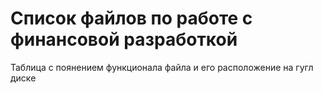 <h1>Список файлов по работе с финансовой разработкой</h1>
<p>Таблица с поянением функционала файла и его расположение на гугл диске</p>
<style type="text/css">
    <!--td {border: 1px solid #ccc;}br {mso-data-placement:same-cell;}
    -->
</style>
<table border="1" cellpadding="0" cellspacing="0" dir="ltr" style="table-layout:fixed;font-size:10pt;font-family:Arial;width:0px;border-collapse:collapse;border:none;" xmlns="http://www.w3.org/1999/xhtml">
    <tbody>
        <tr style="height:21px;">
            <td data-sheets-value='{"1":2,"2":"work_table"}' style="overflow:hidden;padding:2px 3px 2px 3px;vertical-align:top;background-color:#d9ead3;wrap-strategy:4;white-space:normal;word-wrap:break-word;">work_table</td>
            <td data-sheets-value='{"1":2,"2":"Рабочая таблица. Учет активов, работа с опционами, тестирование алгоритмической торговли, хэджирование и пр."}' style="overflow:hidden;padding:2px 3px 2px 3px;vertical-align:top;background-color:#d9ead3;wrap-strategy:4;white-space:normal;word-wrap:break-word;">Рабочая таблица. Учет активов, работа с опционами, тестирование алгоритмической торговли, хэджирование и пр.</td>
            <td data-sheets-hyperlink="https://docs.google.com/spreadsheets/d/1bfNJIgSEo9V5Jww1-EoUh_onba2bGY2LpDVx4aYlPzc/edit#gid=380395952" data-sheets-value='{"1":2,"2":"https://docs.google.com/spreadsheets/d/1bfNJIgSEo9V5Jww1-EoUh_onba2bGY2LpDVx4aYlPzc/edit#gid=380395952"}' style="overflow:hidden;padding:2px 3px 2px 3px;vertical-align:top;background-color:#d9ead3;text-decoration:underline;wrap-strategy:4;white-space:normal;word-wrap:break-word;color:#1155cc;"><a class="in-cell-link" href="https://docs.google.com/spreadsheets/d/1bfNJIgSEo9V5Jww1-EoUh_onba2bGY2LpDVx4aYlPzc/edit#gid=380395952" target="_blank">https://docs.google.com/spreadsheets/d/1bfNJIgSEo9V5Jww1-EoUh_onba2bGY2LpDVx4aYlPzc/edit#gid=380395952</a></td>
        </tr>
        <tr style="height:21px;">
            <td data-sheets-value='{"1":2,"2":"stream_main.py\nSTREAM.rar"}' style="overflow:hidden;padding:2px 3px 2px 3px;vertical-align:top;background-color:#d9ead3;wrap-strategy:4;white-space:normal;word-wrap:break-word;">stream_main.py<br>STREAM.rar</td>
            <td data-sheets-value='{"1":2,"2":"Калькулятор фундаментальных показателей и теханализа, для ручной проверки одного тикера"}' style="overflow:hidden;padding:2px 3px 2px 3px;vertical-align:top;background-color:#d9ead3;wrap-strategy:4;white-space:normal;word-wrap:break-word;">Калькулятор фундаментальных показателей и теханализа, для ручной проверки одного тикера</td>
            <td data-sheets-hyperlink="https://drive.google.com/drive/u/0/folders/1xDwig6Dr_Smv16YzyGnhAb8e1gZ2UNkH" data-sheets-value='{"1":2,"2":"https://drive.google.com/drive/u/0/folders/1xDwig6Dr_Smv16YzyGnhAb8e1gZ2UNkH"}' style="overflow:hidden;padding:2px 3px 2px 3px;vertical-align:top;background-color:#d9ead3;text-decoration:underline;wrap-strategy:4;white-space:normal;word-wrap:break-word;color:#1155cc;"><a class="in-cell-link" href="https://drive.google.com/drive/u/0/folders/1xDwig6Dr_Smv16YzyGnhAb8e1gZ2UNkH" target="_blank">https://drive.google.com/drive/u/0/folders/1xDwig6Dr_Smv16YzyGnhAb8e1gZ2UNkH</a></td>
        </tr>
        <tr style="height:21px;">
            <td data-sheets-value='{"1":2,"2":"SMA + Breakout.ipynb"}' style="overflow:hidden;padding:2px 3px 2px 3px;vertical-align:top;background-color:#fff2cc;wrap-strategy:4;white-space:normal;word-wrap:break-word;">SMA + Breakout.ipynb</td>
            <td data-sheets-value='{"1":2,"2":"Срипт в тремя стратегиями по скользящим средним и Breakout. Формирует портфель из волатильных акций и дает сигналы на его покупку или продажу."}' style="overflow:hidden;padding:2px 3px 2px 3px;vertical-align:top;background-color:#fff2cc;wrap-strategy:4;white-space:normal;word-wrap:break-word;">Срипт в тремя стратегиями по скользящим средним и Breakout. Формирует портфель из волатильных акций и дает сигналы на его покупку или продажу.</td>
            <td data-sheets-hyperlink="https://drive.google.com/drive/u/0/folders/1OWUB-KGU_LTrbSuHe_f0cj-YsuqVDUKK" data-sheets-value='{"1":2,"2":"https://drive.google.com/drive/u/0/folders/1OWUB-KGU_LTrbSuHe_f0cj-YsuqVDUKK"}' style="overflow:hidden;padding:2px 3px 2px 3px;vertical-align:top;background-color:#fff2cc;text-decoration:underline;wrap-strategy:4;white-space:normal;word-wrap:break-word;color:#1155cc;"><a class="in-cell-link" href="https://drive.google.com/drive/u/0/folders/1OWUB-KGU_LTrbSuHe_f0cj-YsuqVDUKK" target="_blank">https://drive.google.com/drive/u/0/folders/1OWUB-KGU_LTrbSuHe_f0cj-YsuqVDUKK</a></td>
        </tr>
        <tr style="height:21px;">
            <td data-sheets-value='{"1":2,"2":"SMA + Breakout работает по России.ipynb"}' style="overflow:hidden;padding:2px 3px 2px 3px;vertical-align:top;background-color:#fff2cc;wrap-strategy:4;white-space:normal;word-wrap:break-word;">SMA + Breakout работает по России.ipynb</td>
            <td data-sheets-value='{"1":2,"2":"Срипт в тремя стратегиями по скользящим средним и Breakout. Формирует портфель из волатильных акций и дает сигналы на его покупку или продажу. Сейчас работает на Российских, турецких, польских и сингапурских компаниях"}' style="overflow:hidden;padding:2px 3px 2px 3px;vertical-align:top;background-color:#fff2cc;wrap-strategy:4;white-space:normal;word-wrap:break-word;">Срипт в тремя стратегиями по скользящим средним и Breakout. Формирует портфель из волатильных акций и дает сигналы на его покупку или продажу. Сейчас работает на Российских, турецких, польских и сингапурских компаниях</td>
            <td data-sheets-hyperlink="https://drive.google.com/drive/u/0/folders/1OWUB-KGU_LTrbSuHe_f0cj-YsuqVDUKK" data-sheets-value='{"1":2,"2":"https://drive.google.com/drive/u/0/folders/1OWUB-KGU_LTrbSuHe_f0cj-YsuqVDUKK"}' style="overflow:hidden;padding:2px 3px 2px 3px;vertical-align:top;background-color:#fff2cc;text-decoration:underline;wrap-strategy:4;white-space:normal;word-wrap:break-word;color:#1155cc;"><a class="in-cell-link" href="https://drive.google.com/drive/u/0/folders/1OWUB-KGU_LTrbSuHe_f0cj-YsuqVDUKK" target="_blank">https://drive.google.com/drive/u/0/folders/1OWUB-KGU_LTrbSuHe_f0cj-YsuqVDUKK</a></td>
        </tr>
        <tr style="height:21px;">
            <td data-sheets-value='{"1":2,"2":"Portfolio Beta.ipynb"}' style="overflow:hidden;padding:2px 3px 2px 3px;vertical-align:top;background-color:#fff2cc;wrap-strategy:4;white-space:normal;word-wrap:break-word;">Portfolio Beta.ipynb</td>
            <td data-sheets-value='{"1":2,"2":"Расчет бэты для нескольких компаний, Корреляция компаний, Расчет границы эффективности"}' style="overflow:hidden;padding:2px 3px 2px 3px;vertical-align:top;background-color:#fff2cc;wrap-strategy:4;white-space:normal;word-wrap:break-word;">Расчет бэты для нескольких компаний, Корреляция компаний, Расчет границы эффективности</td>
            <td data-sheets-hyperlink="https://drive.google.com/drive/u/0/folders/1OWUB-KGU_LTrbSuHe_f0cj-YsuqVDUKK" data-sheets-value='{"1":2,"2":"https://drive.google.com/drive/u/0/folders/1OWUB-KGU_LTrbSuHe_f0cj-YsuqVDUKK"}' style="overflow:hidden;padding:2px 3px 2px 3px;vertical-align:top;background-color:#fff2cc;text-decoration:underline;wrap-strategy:4;white-space:normal;word-wrap:break-word;color:#1155cc;"><a class="in-cell-link" href="https://drive.google.com/drive/u/0/folders/1OWUB-KGU_LTrbSuHe_f0cj-YsuqVDUKK" target="_blank">https://drive.google.com/drive/u/0/folders/1OWUB-KGU_LTrbSuHe_f0cj-YsuqVDUKK</a></td>
        </tr>
        <tr style="height:21px;">
            <td data-sheets-value='{"1":2,"2":"Analysis of portfolio.ipynb"}' style="overflow:hidden;padding:2px 3px 2px 3px;vertical-align:top;background-color:#fff2cc;wrap-strategy:4;white-space:normal;word-wrap:break-word;">Analysis of portfolio.ipynb</td>
            <td data-sheets-value='{"1":2,"2":"Анализ портфолио, различных показателей, Корреляция компаний, Расчет границы эффективности"}' style="overflow:hidden;padding:2px 3px 2px 3px;vertical-align:top;background-color:#fff2cc;wrap-strategy:4;white-space:normal;word-wrap:break-word;">Анализ портфолио, различных показателей, Корреляция компаний, Расчет границы эффективности</td>
            <td data-sheets-hyperlink="https://drive.google.com/drive/u/0/folders/1OWUB-KGU_LTrbSuHe_f0cj-YsuqVDUKK" data-sheets-value='{"1":2,"2":"https://drive.google.com/drive/u/0/folders/1OWUB-KGU_LTrbSuHe_f0cj-YsuqVDUKK"}' style="overflow:hidden;padding:2px 3px 2px 3px;vertical-align:top;background-color:#fff2cc;text-decoration:underline;wrap-strategy:4;white-space:normal;word-wrap:break-word;color:#1155cc;"><a class="in-cell-link" href="https://drive.google.com/drive/u/0/folders/1OWUB-KGU_LTrbSuHe_f0cj-YsuqVDUKK" target="_blank">https://drive.google.com/drive/u/0/folders/1OWUB-KGU_LTrbSuHe_f0cj-YsuqVDUKK</a></td>
        </tr>
        <tr style="height:21px;">
            <td data-sheets-value='{"1":2,"2":"Fundamental Momentum Strategy.ipynb"}' style="overflow:hidden;padding:2px 3px 2px 3px;vertical-align:top;background-color:#fff2cc;wrap-strategy:4;white-space:normal;word-wrap:break-word;">Fundamental Momentum Strategy.ipynb</td>
            <td data-sheets-value='{"1":2,"2":"Сратегия фунламентального моментума. Дает сигналы о покупке или продажи портфеля на основании прироста операционной прибыли. Запускаем на сервере"}' style="overflow:hidden;padding:2px 3px 2px 3px;vertical-align:top;background-color:#fff2cc;wrap-strategy:4;white-space:normal;word-wrap:break-word;">Сратегия фунламентального моментума. Дает сигналы о покупке или продажи портфеля на основании прироста операционной прибыли. Запускаем на сервере</td>
            <td data-sheets-hyperlink="https://drive.google.com/drive/u/0/folders/1OWUB-KGU_LTrbSuHe_f0cj-YsuqVDUKK" data-sheets-value='{"1":2,"2":"https://drive.google.com/drive/u/0/folders/1OWUB-KGU_LTrbSuHe_f0cj-YsuqVDUKK"}' style="overflow:hidden;padding:2px 3px 2px 3px;vertical-align:top;background-color:#fff2cc;text-decoration:underline;wrap-strategy:4;white-space:normal;word-wrap:break-word;color:#1155cc;"><a class="in-cell-link" href="https://drive.google.com/drive/u/0/folders/1OWUB-KGU_LTrbSuHe_f0cj-YsuqVDUKK" target="_blank">https://drive.google.com/drive/u/0/folders/1OWUB-KGU_LTrbSuHe_f0cj-YsuqVDUKK</a></td>
        </tr>
        <tr style="height:21px;">
            <td data-sheets-value='{"1":2,"2":"RSI strategy (1).ipynb"}' style="overflow:hidden;padding:2px 3px 2px 3px;vertical-align:top;background-color:#fff2cc;wrap-strategy:4;white-space:normal;word-wrap:break-word;">RSI strategy (1).ipynb</td>
            <td data-sheets-value='{"1":2,"2":"Стратегия RSI. Создает сигналы на основании показателя RSI для покупки и продажи акций. Запущен на сервере на металлургов"}' style="overflow:hidden;padding:2px 3px 2px 3px;vertical-align:top;background-color:#fff2cc;wrap-strategy:4;white-space:normal;word-wrap:break-word;">Стратегия RSI. Создает сигналы на основании показателя RSI для покупки и продажи акций. Запущен на сервере на металлургов</td>
            <td data-sheets-hyperlink="https://drive.google.com/drive/u/0/folders/1OWUB-KGU_LTrbSuHe_f0cj-YsuqVDUKK" data-sheets-value='{"1":2,"2":"https://drive.google.com/drive/u/0/folders/1OWUB-KGU_LTrbSuHe_f0cj-YsuqVDUKK"}' style="overflow:hidden;padding:2px 3px 2px 3px;vertical-align:top;background-color:#fff2cc;text-decoration:underline;wrap-strategy:4;white-space:normal;word-wrap:break-word;color:#1155cc;"><a class="in-cell-link" href="https://drive.google.com/drive/u/0/folders/1OWUB-KGU_LTrbSuHe_f0cj-YsuqVDUKK" target="_blank">https://drive.google.com/drive/u/0/folders/1OWUB-KGU_LTrbSuHe_f0cj-YsuqVDUKK</a></td>
        </tr>
        <tr style="height:21px;">
            <td data-sheets-value='{"1":2,"2":"Cross sectional momentum strategy.ipynb"}' style="overflow:hidden;padding:2px 3px 2px 3px;vertical-align:top;background-color:#fff2cc;wrap-strategy:4;white-space:normal;word-wrap:break-word;">Cross sectional momentum strategy.ipynb</td>
            <td data-sheets-value='{"1":2,"2":"Стратегия кроссекции. "}' style="overflow:hidden;padding:2px 3px 2px 3px;vertical-align:top;background-color:#fff2cc;wrap-strategy:4;white-space:normal;word-wrap:break-word;">Стратегия кроссекции.&nbsp;</td>
            <td data-sheets-hyperlink="https://drive.google.com/drive/u/0/folders/1OWUB-KGU_LTrbSuHe_f0cj-YsuqVDUKK" data-sheets-value='{"1":2,"2":"https://drive.google.com/drive/u/0/folders/1OWUB-KGU_LTrbSuHe_f0cj-YsuqVDUKK"}' style="overflow:hidden;padding:2px 3px 2px 3px;vertical-align:top;background-color:#fff2cc;text-decoration:underline;wrap-strategy:4;white-space:normal;word-wrap:break-word;color:#1155cc;"><a class="in-cell-link" href="https://drive.google.com/drive/u/0/folders/1OWUB-KGU_LTrbSuHe_f0cj-YsuqVDUKK" target="_blank">https://drive.google.com/drive/u/0/folders/1OWUB-KGU_LTrbSuHe_f0cj-YsuqVDUKK</a></td>
        </tr>
        <tr style="height:21px;">
            <td data-sheets-value='{"1":2,"2":"TSMOM on Multiple Asset Classes.ipynb"}' style="overflow:hidden;padding:2px 3px 2px 3px;vertical-align:top;background-color:#fff2cc;wrap-strategy:4;white-space:normal;word-wrap:break-word;">TSMOM on Multiple Asset Classes.ipynb</td>
            <td data-sheets-value='{"1":2,"2":"Стратегия Time series (временных рядов) для нескольких тикеров"}' style="overflow:hidden;padding:2px 3px 2px 3px;vertical-align:top;background-color:#fff2cc;wrap-strategy:4;white-space:normal;word-wrap:break-word;">Стратегия Time series (временных рядов) для нескольких тикеров</td>
            <td data-sheets-hyperlink="https://drive.google.com/drive/u/0/folders/1OWUB-KGU_LTrbSuHe_f0cj-YsuqVDUKK" data-sheets-value='{"1":2,"2":"https://drive.google.com/drive/u/0/folders/1OWUB-KGU_LTrbSuHe_f0cj-YsuqVDUKK"}' style="overflow:hidden;padding:2px 3px 2px 3px;vertical-align:top;background-color:#fff2cc;text-decoration:underline;wrap-strategy:4;white-space:normal;word-wrap:break-word;color:#1155cc;"><a class="in-cell-link" href="https://drive.google.com/drive/u/0/folders/1OWUB-KGU_LTrbSuHe_f0cj-YsuqVDUKK" target="_blank">https://drive.google.com/drive/u/0/folders/1OWUB-KGU_LTrbSuHe_f0cj-YsuqVDUKK</a></td>
        </tr>
        <tr style="height:21px;">
            <td data-sheets-value='{"1":2,"2":"Time Series Momentum Strategy.ipynb"}' style="overflow:hidden;padding:2px 3px 2px 3px;vertical-align:top;background-color:#fff2cc;wrap-strategy:4;white-space:normal;word-wrap:break-word;">Time Series Momentum Strategy.ipynb</td>
            <td data-sheets-value='{"1":2,"2":"Стратегия Time series (временных рядов) для одного тикера"}' style="overflow:hidden;padding:2px 3px 2px 3px;vertical-align:top;background-color:#fff2cc;wrap-strategy:4;white-space:normal;word-wrap:break-word;">Стратегия Time series (временных рядов) для одного тикера</td>
            <td data-sheets-hyperlink="https://drive.google.com/drive/u/0/folders/1OWUB-KGU_LTrbSuHe_f0cj-YsuqVDUKK" data-sheets-value='{"1":2,"2":"https://drive.google.com/drive/u/0/folders/1OWUB-KGU_LTrbSuHe_f0cj-YsuqVDUKK"}' style="overflow:hidden;padding:2px 3px 2px 3px;vertical-align:top;background-color:#fff2cc;text-decoration:underline;wrap-strategy:4;white-space:normal;word-wrap:break-word;color:#1155cc;"><a class="in-cell-link" href="https://drive.google.com/drive/u/0/folders/1OWUB-KGU_LTrbSuHe_f0cj-YsuqVDUKK" target="_blank">https://drive.google.com/drive/u/0/folders/1OWUB-KGU_LTrbSuHe_f0cj-YsuqVDUKK</a></td>
        </tr>
        <tr style="height:21px;">
            <td data-sheets-value='{"1":2,"2":"Optimal Lookback and Holding Period.ipynb"}' style="overflow:hidden;padding:2px 3px 2px 3px;vertical-align:top;background-color:#fff2cc;wrap-strategy:4;white-space:normal;word-wrap:break-word;">Optimal Lookback and Holding Period.ipynb</td>
            <td data-sheets-value='{"1":2,"2":"Расчет оптимального периода обучения и периода владения акциями. Нужно для бэктестинга"}' style="overflow:hidden;padding:2px 3px 2px 3px;vertical-align:top;background-color:#fff2cc;wrap-strategy:4;white-space:normal;word-wrap:break-word;">Расчет оптимального периода обучения и периода владения акциями. Нужно для бэктестинга</td>
            <td data-sheets-hyperlink="https://drive.google.com/drive/u/0/folders/1OWUB-KGU_LTrbSuHe_f0cj-YsuqVDUKK" data-sheets-value='{"1":2,"2":"https://drive.google.com/drive/u/0/folders/1OWUB-KGU_LTrbSuHe_f0cj-YsuqVDUKK"}' style="overflow:hidden;padding:2px 3px 2px 3px;vertical-align:top;background-color:#fff2cc;text-decoration:underline;wrap-strategy:4;white-space:normal;word-wrap:break-word;color:#1155cc;"><a class="in-cell-link" href="https://drive.google.com/drive/u/0/folders/1OWUB-KGU_LTrbSuHe_f0cj-YsuqVDUKK" target="_blank">https://drive.google.com/drive/u/0/folders/1OWUB-KGU_LTrbSuHe_f0cj-YsuqVDUKK</a></td>
        </tr>
        <tr style="height:21px;">
            <td data-sheets-value='{"1":2,"2":"Портфельный анализ.ipynb"}' style="overflow:hidden;padding:2px 3px 2px 3px;vertical-align:top;background-color:#fff2cc;wrap-strategy:4;white-space:normal;word-wrap:break-word;">Портфельный анализ.ipynb</td>
            <td data-sheets-value='{"1":2,"2":"Индусовский скрипт для анализа доходности портфеля. "}' style="overflow:hidden;padding:2px 3px 2px 3px;vertical-align:top;background-color:#fff2cc;wrap-strategy:4;white-space:normal;word-wrap:break-word;">Индусовский скрипт для анализа доходности портфеля.&nbsp;</td>
            <td data-sheets-hyperlink="https://drive.google.com/drive/u/0/folders/1OWUB-KGU_LTrbSuHe_f0cj-YsuqVDUKK" data-sheets-value='{"1":2,"2":"https://drive.google.com/drive/u/0/folders/1OWUB-KGU_LTrbSuHe_f0cj-YsuqVDUKK"}' style="overflow:hidden;padding:2px 3px 2px 3px;vertical-align:top;background-color:#fff2cc;text-decoration:underline;wrap-strategy:4;white-space:normal;word-wrap:break-word;color:#1155cc;"><a class="in-cell-link" href="https://drive.google.com/drive/u/0/folders/1OWUB-KGU_LTrbSuHe_f0cj-YsuqVDUKK" target="_blank">https://drive.google.com/drive/u/0/folders/1OWUB-KGU_LTrbSuHe_f0cj-YsuqVDUKK</a></td>
        </tr>
        <tr style="height:21px;">
            <td data-sheets-value='{"1":2,"2":"Exante API.ipynb"}' style="overflow:hidden;padding:2px 3px 2px 3px;vertical-align:top;background-color:#fff2cc;wrap-strategy:4;white-space:normal;word-wrap:break-word;">Exante API.ipynb</td>
            <td data-sheets-value='{"1":2,"2":"Подключение к АПИ Эксанты и получение данных по опционам (но не всех)"}' style="overflow:hidden;padding:2px 3px 2px 3px;vertical-align:top;background-color:#fff2cc;wrap-strategy:4;white-space:normal;word-wrap:break-word;">Подключение к АПИ Эксанты и получение данных по опционам (но не всех)</td>
            <td data-sheets-hyperlink="https://drive.google.com/drive/u/0/folders/1OWUB-KGU_LTrbSuHe_f0cj-YsuqVDUKK" data-sheets-value='{"1":2,"2":"https://drive.google.com/drive/u/0/folders/1OWUB-KGU_LTrbSuHe_f0cj-YsuqVDUKK"}' style="overflow:hidden;padding:2px 3px 2px 3px;vertical-align:top;background-color:#fff2cc;text-decoration:underline;wrap-strategy:4;white-space:normal;word-wrap:break-word;color:#1155cc;"><a class="in-cell-link" href="https://drive.google.com/drive/u/0/folders/1OWUB-KGU_LTrbSuHe_f0cj-YsuqVDUKK" target="_blank">https://drive.google.com/drive/u/0/folders/1OWUB-KGU_LTrbSuHe_f0cj-YsuqVDUKK</a></td>
        </tr>
        <tr style="height:21px;">
            <td data-sheets-value='{"1":2,"2":"Forward Volatility.ipynb"}' style="overflow:hidden;padding:2px 3px 2px 3px;vertical-align:top;background-color:#fff2cc;wrap-strategy:4;white-space:normal;word-wrap:break-word;">Forward Volatility.ipynb</td>
            <td data-sheets-value='{"1":2,"2":"Стратегия будующей волатильности по опционам. Еще не работает, в тесте"}' style="overflow:hidden;padding:2px 3px 2px 3px;vertical-align:top;background-color:#fff2cc;wrap-strategy:4;white-space:normal;word-wrap:break-word;">Стратегия будующей волатильности по опционам. Еще не работает, в тесте</td>
            <td data-sheets-hyperlink="https://drive.google.com/drive/u/0/folders/1OWUB-KGU_LTrbSuHe_f0cj-YsuqVDUKK" data-sheets-value='{"1":2,"2":"https://drive.google.com/drive/u/0/folders/1OWUB-KGU_LTrbSuHe_f0cj-YsuqVDUKK"}' style="overflow:hidden;padding:2px 3px 2px 3px;vertical-align:top;background-color:#fff2cc;text-decoration:underline;wrap-strategy:4;white-space:normal;word-wrap:break-word;color:#1155cc;"><a class="in-cell-link" href="https://drive.google.com/drive/u/0/folders/1OWUB-KGU_LTrbSuHe_f0cj-YsuqVDUKK" target="_blank">https://drive.google.com/drive/u/0/folders/1OWUB-KGU_LTrbSuHe_f0cj-YsuqVDUKK</a></td>
        </tr>
        <tr style="height:21px;">
            <td data-sheets-value='{"1":2,"2":"ТЗ"}' style="overflow:hidden;padding:2px 3px 2px 3px;vertical-align:top;background-color:#cfe2f3;wrap-strategy:4;white-space:normal;word-wrap:break-word;color:#000000;">ТЗ</td>
            <td data-sheets-value='{"1":2,"2":"Файлик с заданиями на разработку"}' style="overflow:hidden;padding:2px 3px 2px 3px;vertical-align:top;background-color:#cfe2f3;wrap-strategy:4;white-space:normal;word-wrap:break-word;">Файлик с заданиями на разработку</td>
            <td data-sheets-hyperlink="https://docs.google.com/document/d/1pk2PJLYzH1rF0tOYefzFDvZmqYyhBUS3XprJ3B7eCnQ/edit" data-sheets-value='{"1":2,"2":"https://docs.google.com/document/d/1pk2PJLYzH1rF0tOYefzFDvZmqYyhBUS3XprJ3B7eCnQ/edit"}' style="overflow:hidden;padding:2px 3px 2px 3px;vertical-align:top;background-color:#cfe2f3;text-decoration:underline;wrap-strategy:4;white-space:normal;word-wrap:break-word;color:#1155cc;"><a class="in-cell-link" href="https://docs.google.com/document/d/1pk2PJLYzH1rF0tOYefzFDvZmqYyhBUS3XprJ3B7eCnQ/edit" target="_blank">https://docs.google.com/document/d/1pk2PJLYzH1rF0tOYefzFDvZmqYyhBUS3XprJ3B7eCnQ/edit</a></td>
        </tr>
        <tr style="height:21px;">
            <td data-sheets-value='{"1":2,"2":"Списки компаний с опционами"}' style="overflow:hidden;padding:2px 3px 2px 3px;vertical-align:top;background-color:#cfe2f3;wrap-strategy:4;white-space:normal;word-wrap:break-word;">Списки компаний с опционами</td>
            <td data-sheets-value='{"1":2,"2":"Списки компаний на разных страновых биржах с опционами и без"}' style="overflow:hidden;padding:2px 3px 2px 3px;vertical-align:top;background-color:#cfe2f3;wrap-strategy:4;white-space:normal;word-wrap:break-word;">Списки компаний на разных страновых биржах с опционами и без</td>
            <td data-sheets-hyperlink="https://docs.google.com/spreadsheets/d/1lDhu6-tBmoh66a1mY3RU2yPV2_3uIzNSQWNI5UtMcag/edit#gid=0" data-sheets-value='{"1":2,"2":"https://docs.google.com/spreadsheets/d/1lDhu6-tBmoh66a1mY3RU2yPV2_3uIzNSQWNI5UtMcag/edit#gid=0"}' style="overflow:hidden;padding:2px 3px 2px 3px;vertical-align:top;background-color:#cfe2f3;text-decoration:underline;wrap-strategy:4;white-space:normal;word-wrap:break-word;color:#1155cc;"><a class="in-cell-link" href="https://docs.google.com/spreadsheets/d/1lDhu6-tBmoh66a1mY3RU2yPV2_3uIzNSQWNI5UtMcag/edit#gid=0" target="_blank">https://docs.google.com/spreadsheets/d/1lDhu6-tBmoh66a1mY3RU2yPV2_3uIzNSQWNI5UtMcag/edit#gid=0</a></td>
        </tr>
        <tr style="height:21px;">
            <td data-sheets-value='{"1":2,"2":"Тесты бэктестинга"}' style="overflow:hidden;padding:2px 3px 2px 3px;vertical-align:top;background-color:#cfe2f3;wrap-strategy:4;white-space:normal;word-wrap:break-word;">Тесты бэктестинга</td>
            <td data-sheets-value='{"1":2,"2":"Сохраняем все данные по бэктестам всех скриптов (фундаментальные показатели, тех показатели)"}' style="overflow:hidden;padding:2px 3px 2px 3px;vertical-align:top;background-color:#cfe2f3;wrap-strategy:4;white-space:normal;word-wrap:break-word;">Сохраняем все данные по бэктестам всех скриптов (фундаментальные показатели, тех показатели)</td>
            <td data-sheets-hyperlink="https://docs.google.com/spreadsheets/d/1tXInzypcyEFJpfeb7deCcnrzTckofz2p3KSbbaKsEi4/edit?usp=drive_web&ouid=114511320445714326138" data-sheets-value='{"1":2,"2":"https://docs.google.com/spreadsheets/d/1tXInzypcyEFJpfeb7deCcnrzTckofz2p3KSbbaKsEi4/edit?usp=drive_web&ouid=114511320445714326138"}' style="overflow:hidden;padding:2px 3px 2px 3px;vertical-align:top;background-color:#cfe2f3;text-decoration:underline;wrap-strategy:4;white-space:normal;word-wrap:break-word;color:#1155cc;"><a class="in-cell-link" href="https://docs.google.com/spreadsheets/d/1tXInzypcyEFJpfeb7deCcnrzTckofz2p3KSbbaKsEi4/edit?usp=drive_web&ouid=114511320445714326138" target="_blank">https://docs.google.com/spreadsheets/d/1tXInzypcyEFJpfeb7deCcnrzTckofz2p3KSbbaKsEi4/edit?usp=drive_web&amp;ouid=114511320445714326138</a></td>
        </tr>
        <tr style="height:21px;">
            <td data-sheets-value='{"1":2,"2":"Бэктестинг"}' style="overflow:hidden;padding:2px 3px 2px 3px;vertical-align:top;background-color:#cfe2f3;wrap-strategy:4;white-space:normal;word-wrap:break-word;">Бэктестинг</td>
            <td data-sheets-value='{"1":2,"2":"Тех. задание на бэктестинг фундаментальных показателей"}' style="overflow:hidden;padding:2px 3px 2px 3px;vertical-align:top;background-color:#cfe2f3;wrap-strategy:4;white-space:normal;word-wrap:break-word;">Тех. задание на бэктестинг фундаментальных показателей</td>
            <td data-sheets-hyperlink="https://docs.google.com/document/d/1S21cj_lkinr6jOu9Bw60dvxMjXRCwcMDXoR859m2_pc/edit" data-sheets-value='{"1":2,"2":"https://docs.google.com/document/d/1S21cj_lkinr6jOu9Bw60dvxMjXRCwcMDXoR859m2_pc/edit"}' style="overflow:hidden;padding:2px 3px 2px 3px;vertical-align:top;background-color:#cfe2f3;text-decoration:underline;wrap-strategy:4;white-space:normal;word-wrap:break-word;color:#1155cc;"><a class="in-cell-link" href="https://docs.google.com/document/d/1S21cj_lkinr6jOu9Bw60dvxMjXRCwcMDXoR859m2_pc/edit" target="_blank">https://docs.google.com/document/d/1S21cj_lkinr6jOu9Bw60dvxMjXRCwcMDXoR859m2_pc/edit</a></td>
        </tr>
        <tr style="height:21px;">
            <td data-sheets-value='{"1":2,"2":"Бэклог Fin-Service"}' style="overflow:hidden;padding:2px 3px 2px 3px;vertical-align:top;background-color:#cfe2f3;wrap-strategy:4;white-space:normal;word-wrap:break-word;">Бэклог Fin-Service</td>
            <td data-sheets-value='{"1":2,"2":"Бэклог Антона"}' style="overflow:hidden;padding:2px 3px 2px 3px;vertical-align:top;background-color:#cfe2f3;wrap-strategy:4;white-space:normal;word-wrap:break-word;">Бэклог Антона</td>
            <td data-sheets-hyperlink="https://docs.google.com/spreadsheets/d/1V-lEP8w5tBEz5NFtfxnglhB1cFCuJXIVPU3Qfq_y5Lw/edit" data-sheets-value='{"1":2,"2":"https://docs.google.com/spreadsheets/d/1V-lEP8w5tBEz5NFtfxnglhB1cFCuJXIVPU3Qfq_y5Lw/edit"}' style="overflow:hidden;padding:2px 3px 2px 3px;vertical-align:top;background-color:#cfe2f3;text-decoration:underline;wrap-strategy:4;white-space:normal;word-wrap:break-word;color:#1155cc;"><a class="in-cell-link" href="https://docs.google.com/spreadsheets/d/1V-lEP8w5tBEz5NFtfxnglhB1cFCuJXIVPU3Qfq_y5Lw/edit" target="_blank">https://docs.google.com/spreadsheets/d/1V-lEP8w5tBEz5NFtfxnglhB1cFCuJXIVPU3Qfq_y5Lw/edit</a></td>
        </tr>
        <tr style="height:21px;">
            <td data-sheets-value='{"1":2,"2":"Анализ менеджмента компаний"}' style="overflow:hidden;padding:2px 3px 2px 3px;vertical-align:top;background-color:#cfe2f3;wrap-strategy:4;white-space:normal;word-wrap:break-word;">Анализ менеджмента компаний</td>
            <td data-sheets-value='{"1":2,"2":"Папка с текстами по аналитике компаний, рынков, менеджеров. От Татьяны."}' style="overflow:hidden;padding:2px 3px 2px 3px;vertical-align:top;background-color:#cfe2f3;wrap-strategy:4;white-space:normal;word-wrap:break-word;">Папка с текстами по аналитике компаний, рынков, менеджеров. От Татьяны.</td>
            <td data-sheets-hyperlink="https://drive.google.com/drive/u/0/folders/13w2PnV-uIDYdJL7zLQeDUSH6kZVBEQxq" data-sheets-value='{"1":2,"2":"https://drive.google.com/drive/u/0/folders/13w2PnV-uIDYdJL7zLQeDUSH6kZVBEQxq"}' style="overflow:hidden;padding:2px 3px 2px 3px;vertical-align:top;background-color:#cfe2f3;text-decoration:underline;wrap-strategy:4;white-space:normal;word-wrap:break-word;color:#1155cc;"><a class="in-cell-link" href="https://drive.google.com/drive/u/0/folders/13w2PnV-uIDYdJL7zLQeDUSH6kZVBEQxq" target="_blank">https://drive.google.com/drive/u/0/folders/13w2PnV-uIDYdJL7zLQeDUSH6kZVBEQxq</a></td>
        </tr>
        <tr style="height:21px;">
            <td data-sheets-value='{"1":2,"2":"Анализ Активов по странам 25.06.2020"}' style="overflow:hidden;padding:2px 3px 2px 3px;vertical-align:top;background-color:#cfe2f3;wrap-strategy:4;white-space:normal;word-wrap:break-word;">Анализ Активов по странам 25.06.2020</td>
            <td data-sheets-value='{"1":2,"2":"Страновой анализ, макроэкономика, таблица по странам"}' style="overflow:hidden;padding:2px 3px 2px 3px;vertical-align:top;background-color:#cfe2f3;wrap-strategy:4;white-space:normal;word-wrap:break-word;">Страновой анализ, макроэкономика, таблица по странам</td>
            <td data-sheets-hyperlink="https://docs.google.com/spreadsheets/d/1lHAsCKetIJaIfZPt56tAuRu5gdk-a3WKKb1e5S7q39s/edit#gid=0" data-sheets-value='{"1":2,"2":"https://docs.google.com/spreadsheets/d/1lHAsCKetIJaIfZPt56tAuRu5gdk-a3WKKb1e5S7q39s/edit#gid=0"}' style="overflow:hidden;padding:2px 3px 2px 3px;vertical-align:top;background-color:#cfe2f3;text-decoration:underline;wrap-strategy:4;white-space:normal;word-wrap:break-word;color:#1155cc;"><a class="in-cell-link" href="https://docs.google.com/spreadsheets/d/1lHAsCKetIJaIfZPt56tAuRu5gdk-a3WKKb1e5S7q39s/edit#gid=0" target="_blank">https://docs.google.com/spreadsheets/d/1lHAsCKetIJaIfZPt56tAuRu5gdk-a3WKKb1e5S7q39s/edit#gid=0</a></td>
        </tr>
        <tr style="height:21px;">
            <td data-sheets-value='{"1":2,"2":"Экспресс Анализ"}' style="overflow:hidden;padding:2px 3px 2px 3px;vertical-align:top;background-color:#cfe2f3;wrap-strategy:4;white-space:normal;word-wrap:break-word;">Экспресс Анализ</td>
            <td data-sheets-value='{"1":2,"2":"Калькулятор линейной регрессии по FCF в таблицах гугла"}' style="overflow:hidden;padding:2px 3px 2px 3px;vertical-align:top;background-color:#cfe2f3;wrap-strategy:4;white-space:normal;word-wrap:break-word;">Калькулятор линейной регрессии по FCF в таблицах гугла</td>
            <td data-sheets-hyperlink="https://docs.google.com/spreadsheets/d/17V-VUmYCcprU0MziahE0W0iPNGOcNhxW6-Mq7RbaBLo/edit#gid=1549630954" data-sheets-value='{"1":2,"2":"https://docs.google.com/spreadsheets/d/17V-VUmYCcprU0MziahE0W0iPNGOcNhxW6-Mq7RbaBLo/edit#gid=1549630954"}' style="overflow:hidden;padding:2px 3px 2px 3px;vertical-align:top;background-color:#cfe2f3;text-decoration:underline;wrap-strategy:4;white-space:normal;word-wrap:break-word;color:#1155cc;"><a class="in-cell-link" href="https://docs.google.com/spreadsheets/d/17V-VUmYCcprU0MziahE0W0iPNGOcNhxW6-Mq7RbaBLo/edit#gid=1549630954" target="_blank">https://docs.google.com/spreadsheets/d/17V-VUmYCcprU0MziahE0W0iPNGOcNhxW6-Mq7RbaBLo/edit#gid=1549630954</a></td>
        </tr>
        <tr style="height:21px;">
            <td data-sheets-value='{"1":2,"2":"Finviz"}' style="overflow:hidden;padding:2px 3px 2px 3px;vertical-align:top;background-color:#cfe2f3;wrap-strategy:4;white-space:normal;word-wrap:break-word;">Finviz</td>
            <td data-sheets-value='{"1":2,"2":"Гугл таблица с параметрами компаний, которые тянем с Финвиза"}' style="overflow:hidden;padding:2px 3px 2px 3px;vertical-align:top;background-color:#cfe2f3;wrap-strategy:4;white-space:normal;word-wrap:break-word;">Гугл таблица с параметрами компаний, которые тянем с Финвиза</td>
            <td data-sheets-hyperlink="https://docs.google.com/spreadsheets/d/1E-p7_OoKAiljQU1236uzivFyJaFugzEvwHuWLMlZqzw/edit#gid=367987789" data-sheets-value='{"1":2,"2":"https://docs.google.com/spreadsheets/d/1E-p7_OoKAiljQU1236uzivFyJaFugzEvwHuWLMlZqzw/edit#gid=367987789"}' style="overflow:hidden;padding:2px 3px 2px 3px;vertical-align:top;background-color:#cfe2f3;text-decoration:underline;wrap-strategy:4;white-space:normal;word-wrap:break-word;color:#1155cc;"><a class="in-cell-link" href="https://docs.google.com/spreadsheets/d/1E-p7_OoKAiljQU1236uzivFyJaFugzEvwHuWLMlZqzw/edit#gid=367987789" target="_blank">https://docs.google.com/spreadsheets/d/1E-p7_OoKAiljQU1236uzivFyJaFugzEvwHuWLMlZqzw/edit#gid=367987789</a></td>
        </tr>
        <tr style="height:21px;">
            <td data-sheets-value='{"1":2,"2":"Калькулятор FCF"}' style="overflow:hidden;padding:2px 3px 2px 3px;vertical-align:top;background-color:#cfe2f3;wrap-strategy:4;white-space:normal;word-wrap:break-word;">Калькулятор FCF</td>
            <td data-sheets-value='{"1":2,"2":"Гугл талица с ручным калькулятором FCF, можно посчитать компанию если забить нужные данные"}' style="overflow:hidden;padding:2px 3px 2px 3px;vertical-align:top;background-color:#cfe2f3;wrap-strategy:4;white-space:normal;word-wrap:break-word;">Гугл талица с ручным калькулятором FCF, можно посчитать компанию если забить нужные данные</td>
            <td data-sheets-hyperlink="https://docs.google.com/spreadsheets/d/13oLNd0byf4KVW4xJb2vkeHTcVyJArAXSEcezBmfcrBQ/edit#gid=0" data-sheets-value='{"1":2,"2":"https://docs.google.com/spreadsheets/d/13oLNd0byf4KVW4xJb2vkeHTcVyJArAXSEcezBmfcrBQ/edit#gid=0"}' style="overflow:hidden;padding:2px 3px 2px 3px;vertical-align:top;background-color:#cfe2f3;text-decoration:underline;wrap-strategy:4;white-space:normal;word-wrap:break-word;color:#1155cc;"><a class="in-cell-link" href="https://docs.google.com/spreadsheets/d/13oLNd0byf4KVW4xJb2vkeHTcVyJArAXSEcezBmfcrBQ/edit#gid=0" target="_blank">https://docs.google.com/spreadsheets/d/13oLNd0byf4KVW4xJb2vkeHTcVyJArAXSEcezBmfcrBQ/edit#gid=0</a></td>
        </tr>
        <tr style="height:21px;">
            <td style="overflow:hidden;padding:2px 3px 2px 3px;vertical-align:top;"><br></td>
            <td style="overflow:hidden;padding:2px 3px 2px 3px;vertical-align:top;"><br></td>
            <td style="overflow:hidden;padding:2px 3px 2px 3px;vertical-align:top;"><br></td>
        </tr>
        <tr style="height:21px;">
            <td data-sheets-hyperlinkruns='{"1":11,"2":"http://option.py/"}{"1":20}' data-sheets-textstyleruns='{"1":0}{"1":11,"2":{"2":{"1":2,"2":0}}}{"1":12,"2":{"2":{"1":2,"2":1136076},"9":1}}{"1":22}' data-sheets-value='{"1":2,"2":"optin.ipynb\noption.py\nSeetzzz-1cb93f64d8d7.json"}' style="overflow:hidden;padding:2px 3px 2px 3px;vertical-align:top;background-color:#d9d2e9;wrap-strategy:4;white-space:normal;word-wrap:break-word;"><span style="font-size:10pt;font-family:Arial;font-style:normal;">optin.ipynb</span><span style="font-size:10pt;font-family:Arial;font-style:normal;color:#000000;"><a class="in-cell-link" href="http://option.py/" target="_blank"><br></a></span><span style="font-size:10pt;font-family:Arial;font-style:normal;text-decoration:underline;-webkit-text-decoration-skip:none;text-decoration-skip-ink:none;color:#1155cc;"><a class="in-cell-link" href="http://option.py/" target="_blank">option.p</a></span><span style="font-size:10pt;font-family:Arial;font-style:normal;text-decoration:underline;-webkit-text-decoration-skip:none;text-decoration-skip-ink:none;color:#1155cc;">y<br></span><span style="font-size:10pt;font-family:Arial;font-style:normal;">Seetzzz-1cb93f64d8d7.json</span></td>
            <td data-sheets-value='{"1":2,"2":"Функционал по сбору опционов и расчету премий и доходностей"}' style="overflow:hidden;padding:2px 3px 2px 3px;vertical-align:top;background-color:#d9d2e9;wrap-strategy:4;white-space:normal;word-wrap:break-word;">Функционал по сбору опционов и расчету премий и доходностей</td>
            <td data-sheets-hyperlink="https://drive.google.com/drive/u/0/folders/1S6jojQAYagZ7r44bt3vptp7uwwVFxVfx" data-sheets-value='{"1":2,"2":"https://drive.google.com/drive/u/0/folders/1S6jojQAYagZ7r44bt3vptp7uwwVFxVfx"}' style="overflow:hidden;padding:2px 3px 2px 3px;vertical-align:top;background-color:#d9d2e9;text-decoration:underline;wrap-strategy:4;white-space:normal;word-wrap:break-word;color:#1155cc;"><a class="in-cell-link" href="https://drive.google.com/drive/u/0/folders/1S6jojQAYagZ7r44bt3vptp7uwwVFxVfx" target="_blank">https://drive.google.com/drive/u/0/folders/1S6jojQAYagZ7r44bt3vptp7uwwVFxVfx</a></td>
        </tr>
        <tr style="height:21px;">
            <td data-sheets-value='{"1":2,"2":"QANDL_NOTEBOOK.ipynb\nPACKEGE_QANDL .ipynb\nQANDL.rar\nMARGIN.ipynb\nProbability_price_FCF_14_12.ipynb\nTICKER_companies.csv"}' style="overflow:hidden;padding:2px 3px 2px 3px;vertical-align:top;background-color:#d9d2e9;wrap-strategy:4;white-space:normal;word-wrap:break-word;">QANDL_NOTEBOOK.ipynb<br>PACKEGE_QANDL .ipynb<br>QANDL.rar<br>MARGIN.ipynb<br>Probability_price_FCF_14_12.ipynb<br>TICKER_companies.csv</td>
            <td data-sheets-value='{"1":2,"2":"Функционал по работе с Quandl АПИ. Расчет FCF по базе данных Quandl"}' style="overflow:hidden;padding:2px 3px 2px 3px;vertical-align:top;background-color:#d9d2e9;wrap-strategy:4;white-space:normal;word-wrap:break-word;">Функционал по работе с Quandl АПИ. Расчет FCF по базе данных Quandl</td>
            <td data-sheets-hyperlink="https://drive.google.com/drive/u/0/folders/1kWT8pZA2gS5dCClrkPLpNsyqafK-o2jh" data-sheets-value='{"1":2,"2":"https://drive.google.com/drive/u/0/folders/1kWT8pZA2gS5dCClrkPLpNsyqafK-o2jh"}' style="overflow:hidden;padding:2px 3px 2px 3px;vertical-align:top;background-color:#d9d2e9;text-decoration:underline;wrap-strategy:4;white-space:normal;word-wrap:break-word;color:#1155cc;"><a class="in-cell-link" href="https://drive.google.com/drive/u/0/folders/1kWT8pZA2gS5dCClrkPLpNsyqafK-o2jh" target="_blank">https://drive.google.com/drive/u/0/folders/1kWT8pZA2gS5dCClrkPLpNsyqafK-o2jh</a></td>
        </tr>
        <tr style="height:21px;">
            <td data-sheets-value='{"1":2,"2":"MAIN_OLD_API_PACKAGE.rar\nMAIN_OLD_API_NOTEBOOK.rar\nMAIN_NOTEBOOK_07.12.rar\nEN_MAIN_NOTEBOOK.rar\nRU_MAIN_NOTEBOOK.rar\nEN_PACKAGE.rar"}' style="overflow:hidden;padding:2px 3px 2px 3px;vertical-align:top;background-color:#d9d2e9;wrap-strategy:4;white-space:normal;word-wrap:break-word;">MAIN_OLD_API_PACKAGE.rar<br>MAIN_OLD_API_NOTEBOOK.rar<br>MAIN_NOTEBOOK_07.12.rar<br>EN_MAIN_NOTEBOOK.rar<br>RU_MAIN_NOTEBOOK.rar<br>EN_PACKAGE.rar</td>
            <td data-sheets-value='{"1":2,"2":"Расчте фундаментальных показателей с реализацией отдельных файлов функций"}' style="overflow:hidden;padding:2px 3px 2px 3px;vertical-align:top;background-color:#d9d2e9;wrap-strategy:4;white-space:normal;word-wrap:break-word;">Расчте фундаментальных показателей с реализацией отдельных файлов функций</td>
            <td data-sheets-hyperlink="https://drive.google.com/drive/u/0/folders/1qsiZfDzQ5mpSdP3zGGzQa-vBYDrdh9Gl" data-sheets-value='{"1":2,"2":"https://drive.google.com/drive/u/0/folders/1qsiZfDzQ5mpSdP3zGGzQa-vBYDrdh9Gl"}' style="overflow:hidden;padding:2px 3px 2px 3px;vertical-align:top;background-color:#d9d2e9;text-decoration:underline;wrap-strategy:4;white-space:normal;word-wrap:break-word;color:#1155cc;"><a class="in-cell-link" href="https://drive.google.com/drive/u/0/folders/1qsiZfDzQ5mpSdP3zGGzQa-vBYDrdh9Gl" target="_blank">https://drive.google.com/drive/u/0/folders/1qsiZfDzQ5mpSdP3zGGzQa-vBYDrdh9Gl</a></td>
        </tr>
        <tr style="height:21px;">
            <td style="overflow:hidden;padding:2px 3px 2px 3px;vertical-align:top;"><br></td>
            <td style="overflow:hidden;padding:2px 3px 2px 3px;vertical-align:top;"><br></td>
            <td style="overflow:hidden;padding:2px 3px 2px 3px;vertical-align:top;"><br></td>
        </tr>
        <tr style="height:21px;">
            <td data-sheets-value='{"1":2,"2":"RU_03.12.ipynb"}' style="overflow:hidden;padding:2px 3px 2px 3px;vertical-align:top;background-color:#e6b8af;wrap-strategy:4;white-space:normal;word-wrap:break-word;">RU_03.12.ipynb</td>
            <td style="overflow:hidden;padding:2px 3px 2px 3px;vertical-align:top;background-color:#e6b8af;"><br></td>
            <td data-sheets-hyperlink="https://drive.google.com/drive/u/0/folders/1QKihYWbHN5rNgsYwXX33ObEt0Xp8IVn9" data-sheets-value='{"1":2,"2":"https://drive.google.com/drive/u/0/folders/1QKihYWbHN5rNgsYwXX33ObEt0Xp8IVn9"}' style="overflow:hidden;padding:2px 3px 2px 3px;vertical-align:top;background-color:#e6b8af;text-decoration:underline;wrap-strategy:4;white-space:normal;word-wrap:break-word;color:#1155cc;"><a class="in-cell-link" href="https://drive.google.com/drive/u/0/folders/1QKihYWbHN5rNgsYwXX33ObEt0Xp8IVn9" target="_blank">https://drive.google.com/drive/u/0/folders/1QKihYWbHN5rNgsYwXX33ObEt0Xp8IVn9</a></td>
        </tr>
        <tr style="height:21px;">
            <td data-sheets-value='{"1":2,"2":"Div_value_ru_stock_from_25_11_Ryzhikov.ipynb\nDiv_value_ru_stock_from_29.10_Ryzhikov.ipynb\nDiv_value_ru_stock.ipynb"}' style="border-right:1px solid transparent;overflow:visible;padding:2px 0px 2px 0px;vertical-align:top;background-color:#e6b8af;">
                <div style="white-space:nowrap;overflow:hidden;position:relative;width:736px;left:3px;">
                    <div style="float:left;">Div_value_ru_stock_from_25_11_Ryzhikov.ipynb<br>Div_value_ru_stock_from_29.10_Ryzhikov.ipynb<br>Div_value_ru_stock.ipynb</div>
                </div>
            </td>
            <td style="overflow:hidden;padding:2px 3px 2px 3px;vertical-align:top;background-color:#e6b8af;"><br></td>
            <td data-sheets-hyperlink="https://drive.google.com/drive/u/0/folders/1QKihYWbHN5rNgsYwXX33ObEt0Xp8IVn9" data-sheets-value='{"1":2,"2":"https://drive.google.com/drive/u/0/folders/1QKihYWbHN5rNgsYwXX33ObEt0Xp8IVn9"}' style="overflow:hidden;padding:2px 3px 2px 3px;vertical-align:top;background-color:#e6b8af;text-decoration:underline;wrap-strategy:4;white-space:normal;word-wrap:break-word;color:#1155cc;"><a class="in-cell-link" href="https://drive.google.com/drive/u/0/folders/1QKihYWbHN5rNgsYwXX33ObEt0Xp8IVn9" target="_blank">https://drive.google.com/drive/u/0/folders/1QKihYWbHN5rNgsYwXX33ObEt0Xp8IVn9</a></td>
        </tr>
        <tr style="height:21px;">
            <td data-sheets-value='{"1":2,"2":"TEST_forcast_11.11.2020.ipynb\nForcast_ FCF_05.11.ipynb"}' style="overflow:hidden;padding:2px 0px 2px 0px;vertical-align:top;background-color:#e6b8af;">TEST_forcast_11.11.2020.ipynb<br>Forcast_ FCF_05.11.ipynb</td>
            <td style="overflow:hidden;padding:2px 3px 2px 3px;vertical-align:top;background-color:#e6b8af;"><br></td>
            <td data-sheets-hyperlink="https://drive.google.com/drive/u/0/folders/1QKihYWbHN5rNgsYwXX33ObEt0Xp8IVn9" data-sheets-value='{"1":2,"2":"https://drive.google.com/drive/u/0/folders/1QKihYWbHN5rNgsYwXX33ObEt0Xp8IVn9"}' style="overflow:hidden;padding:2px 3px 2px 3px;vertical-align:top;background-color:#e6b8af;text-decoration:underline;wrap-strategy:4;white-space:normal;word-wrap:break-word;color:#1155cc;"><a class="in-cell-link" href="https://drive.google.com/drive/u/0/folders/1QKihYWbHN5rNgsYwXX33ObEt0Xp8IVn9" target="_blank">https://drive.google.com/drive/u/0/folders/1QKihYWbHN5rNgsYwXX33ObEt0Xp8IVn9</a></td>
        </tr>
        <tr style="height:21px;">
            <td data-sheets-value='{"1":2,"2":"MAIN_NOTEBOOK_05.11  — PLOTS.ipynb"}' style="overflow:hidden;padding:2px 0px 2px 0px;vertical-align:top;background-color:#e6b8af;">MAIN_NOTEBOOK_05.11 &nbsp;&mdash; PLOTS.ipynb</td>
            <td style="overflow:hidden;padding:2px 3px 2px 3px;vertical-align:top;background-color:#e6b8af;"><br></td>
            <td data-sheets-hyperlink="https://drive.google.com/drive/u/0/folders/1QKihYWbHN5rNgsYwXX33ObEt0Xp8IVn9" data-sheets-value='{"1":2,"2":"https://drive.google.com/drive/u/0/folders/1QKihYWbHN5rNgsYwXX33ObEt0Xp8IVn9"}' style="overflow:hidden;padding:2px 3px 2px 3px;vertical-align:top;background-color:#e6b8af;text-decoration:underline;wrap-strategy:4;white-space:normal;word-wrap:break-word;color:#1155cc;"><a class="in-cell-link" href="https://drive.google.com/drive/u/0/folders/1QKihYWbHN5rNgsYwXX33ObEt0Xp8IVn9" target="_blank">https://drive.google.com/drive/u/0/folders/1QKihYWbHN5rNgsYwXX33ObEt0Xp8IVn9</a></td>
        </tr>
        <tr style="height:21px;">
            <td data-sheets-value='{"1":2,"2":"TestValue-ver 29.10  — PLOTS.ipynb\nTestValue-ver 02.10  — PLOTS.ipynb\nTestValue-ver30.08.ipynb\nTestValue-ver27.08.ipynb\nTestValue-ver23.08.ipynb\nTestValue-ver19.08.ipynb\nTestValue-ver16.08.ipynb\nTest_value-project MSFT.ipynb"}' style="overflow:hidden;padding:2px 0px 2px 0px;vertical-align:top;background-color:#e6b8af;">TestValue-ver 29.10 &nbsp;&mdash; PLOTS.ipynb<br>TestValue-ver 02.10 &nbsp;&mdash; PLOTS.ipynb<br>TestValue-ver30.08.ipynb<br>TestValue-ver27.08.ipynb<br>TestValue-ver23.08.ipynb<br>TestValue-ver19.08.ipynb<br>TestValue-ver16.08.ipynb<br>Test_value-project MSFT.ipynb</td>
            <td style="overflow:hidden;padding:2px 3px 2px 3px;vertical-align:top;background-color:#e6b8af;"><br></td>
            <td data-sheets-hyperlink="https://drive.google.com/drive/u/0/folders/1QKihYWbHN5rNgsYwXX33ObEt0Xp8IVn9" data-sheets-value='{"1":2,"2":"https://drive.google.com/drive/u/0/folders/1QKihYWbHN5rNgsYwXX33ObEt0Xp8IVn9"}' style="overflow:hidden;padding:2px 3px 2px 3px;vertical-align:top;background-color:#e6b8af;text-decoration:underline;wrap-strategy:4;white-space:normal;word-wrap:break-word;color:#1155cc;"><a class="in-cell-link" href="https://drive.google.com/drive/u/0/folders/1QKihYWbHN5rNgsYwXX33ObEt0Xp8IVn9" target="_blank">https://drive.google.com/drive/u/0/folders/1QKihYWbHN5rNgsYwXX33ObEt0Xp8IVn9</a></td>
        </tr>
        <tr style="height:21px;">
            <td data-sheets-value='{"1":2,"2":"Moving_Average_3.ipynb"}' style="overflow:hidden;padding:2px 0px 2px 0px;vertical-align:top;background-color:#e6b8af;">Moving_Average_3.ipynb</td>
            <td style="overflow:hidden;padding:2px 3px 2px 3px;vertical-align:top;background-color:#e6b8af;"><br></td>
            <td data-sheets-hyperlink="https://drive.google.com/drive/u/0/folders/1QKihYWbHN5rNgsYwXX33ObEt0Xp8IVn9" data-sheets-value='{"1":2,"2":"https://drive.google.com/drive/u/0/folders/1QKihYWbHN5rNgsYwXX33ObEt0Xp8IVn9"}' style="overflow:hidden;padding:2px 3px 2px 3px;vertical-align:top;background-color:#e6b8af;text-decoration:underline;wrap-strategy:4;white-space:normal;word-wrap:break-word;color:#1155cc;"><a class="in-cell-link" href="https://drive.google.com/drive/u/0/folders/1QKihYWbHN5rNgsYwXX33ObEt0Xp8IVn9" target="_blank">https://drive.google.com/drive/u/0/folders/1QKihYWbHN5rNgsYwXX33ObEt0Xp8IVn9</a></td>
        </tr>
        <tr style="height:21px;">
            <td data-sheets-value='{"1":2,"2":"Calculate S&P 500 fair value.ipynb"}' style="overflow:hidden;padding:2px 0px 2px 0px;vertical-align:top;background-color:#e6b8af;">Calculate S&amp;P 500 fair value.ipynb</td>
            <td style="overflow:hidden;padding:2px 3px 2px 3px;vertical-align:top;background-color:#e6b8af;"><br></td>
            <td data-sheets-hyperlink="https://drive.google.com/drive/u/0/folders/1QKihYWbHN5rNgsYwXX33ObEt0Xp8IVn9" data-sheets-value='{"1":2,"2":"https://drive.google.com/drive/u/0/folders/1QKihYWbHN5rNgsYwXX33ObEt0Xp8IVn9"}' style="overflow:hidden;padding:2px 3px 2px 3px;vertical-align:top;background-color:#e6b8af;text-decoration:underline;wrap-strategy:4;white-space:normal;word-wrap:break-word;color:#1155cc;"><a class="in-cell-link" href="https://drive.google.com/drive/u/0/folders/1QKihYWbHN5rNgsYwXX33ObEt0Xp8IVn9" target="_blank">https://drive.google.com/drive/u/0/folders/1QKihYWbHN5rNgsYwXX33ObEt0Xp8IVn9</a></td>
        </tr>
        <tr style="height:21px;">
            <td data-sheets-value='{"1":2,"2":"Makro.ipynb"}' style="overflow:hidden;padding:2px 0px 2px 0px;vertical-align:top;background-color:#e6b8af;">Makro.ipynb</td>
            <td style="overflow:hidden;padding:2px 3px 2px 3px;vertical-align:top;background-color:#e6b8af;"><br></td>
            <td data-sheets-hyperlink="https://drive.google.com/drive/u/0/folders/1QKihYWbHN5rNgsYwXX33ObEt0Xp8IVn9" data-sheets-value='{"1":2,"2":"https://drive.google.com/drive/u/0/folders/1QKihYWbHN5rNgsYwXX33ObEt0Xp8IVn9"}' style="overflow:hidden;padding:2px 3px 2px 3px;vertical-align:top;background-color:#e6b8af;text-decoration:underline;wrap-strategy:4;white-space:normal;word-wrap:break-word;color:#1155cc;"><a class="in-cell-link" href="https://drive.google.com/drive/u/0/folders/1QKihYWbHN5rNgsYwXX33ObEt0Xp8IVn9" target="_blank">https://drive.google.com/drive/u/0/folders/1QKihYWbHN5rNgsYwXX33ObEt0Xp8IVn9</a></td>
        </tr>
        <tr style="height:21px;">
            <td data-sheets-value='{"1":2,"2":"DCF FCF.ipynb"}' style="overflow:hidden;padding:2px 0px 2px 0px;vertical-align:top;background-color:#e6b8af;">DCF FCF.ipynb</td>
            <td style="overflow:hidden;padding:2px 3px 2px 3px;vertical-align:top;background-color:#e6b8af;"><br></td>
            <td data-sheets-hyperlink="https://drive.google.com/drive/u/0/folders/1QKihYWbHN5rNgsYwXX33ObEt0Xp8IVn9" data-sheets-value='{"1":2,"2":"https://drive.google.com/drive/u/0/folders/1QKihYWbHN5rNgsYwXX33ObEt0Xp8IVn9"}' style="overflow:hidden;padding:2px 3px 2px 3px;vertical-align:top;background-color:#e6b8af;text-decoration:underline;wrap-strategy:4;white-space:normal;word-wrap:break-word;color:#1155cc;"><a class="in-cell-link" href="https://drive.google.com/drive/u/0/folders/1QKihYWbHN5rNgsYwXX33ObEt0Xp8IVn9" target="_blank">https://drive.google.com/drive/u/0/folders/1QKihYWbHN5rNgsYwXX33ObEt0Xp8IVn9</a></td>
        </tr>
        <tr style="height:21px;">
            <td data-sheets-value='{"1":2,"2":"Sentiment Analysis of Financial News Headlines.ipynb"}' style="border-right:1px solid transparent;overflow:visible;padding:2px 0px 2px 0px;vertical-align:top;background-color:#e6b8af;">
                <div style="white-space:nowrap;overflow:hidden;position:relative;width:736px;left:3px;">
                    <div style="float:left;">Sentiment Analysis of Financial News Headlines.ipynb</div>
                </div>
            </td>
            <td style="overflow:hidden;padding:2px 3px 2px 3px;vertical-align:top;background-color:#e6b8af;"><br></td>
            <td data-sheets-hyperlink="https://drive.google.com/drive/u/0/folders/1QKihYWbHN5rNgsYwXX33ObEt0Xp8IVn9" data-sheets-value='{"1":2,"2":"https://drive.google.com/drive/u/0/folders/1QKihYWbHN5rNgsYwXX33ObEt0Xp8IVn9"}' style="overflow:hidden;padding:2px 3px 2px 3px;vertical-align:top;background-color:#e6b8af;text-decoration:underline;wrap-strategy:4;white-space:normal;word-wrap:break-word;color:#1155cc;"><a class="in-cell-link" href="https://drive.google.com/drive/u/0/folders/1QKihYWbHN5rNgsYwXX33ObEt0Xp8IVn9" target="_blank">https://drive.google.com/drive/u/0/folders/1QKihYWbHN5rNgsYwXX33ObEt0Xp8IVn9</a></td>
        </tr>
        <tr style="height:21px;">
            <td data-sheets-value='{"1":2,"2":"roedupont.ipynb"}' style="overflow:hidden;padding:2px 0px 2px 0px;vertical-align:top;background-color:#e6b8af;">roedupont.ipynb</td>
            <td style="overflow:hidden;padding:2px 3px 2px 3px;vertical-align:top;background-color:#e6b8af;"><br></td>
            <td data-sheets-hyperlink="https://drive.google.com/drive/u/0/folders/1QKihYWbHN5rNgsYwXX33ObEt0Xp8IVn9" data-sheets-value='{"1":2,"2":"https://drive.google.com/drive/u/0/folders/1QKihYWbHN5rNgsYwXX33ObEt0Xp8IVn9"}' style="overflow:hidden;padding:2px 3px 2px 3px;vertical-align:top;background-color:#e6b8af;text-decoration:underline;wrap-strategy:4;white-space:normal;word-wrap:break-word;color:#1155cc;"><a class="in-cell-link" href="https://drive.google.com/drive/u/0/folders/1QKihYWbHN5rNgsYwXX33ObEt0Xp8IVn9" target="_blank">https://drive.google.com/drive/u/0/folders/1QKihYWbHN5rNgsYwXX33ObEt0Xp8IVn9</a></td>
        </tr>
        <tr style="height:21px;">
            <td data-sheets-value='{"1":2,"2":"FinAnaliz.ipynb"}' style="overflow:hidden;padding:2px 0px 2px 0px;vertical-align:top;background-color:#e6b8af;">FinAnaliz.ipynb</td>
            <td style="overflow:hidden;padding:2px 3px 2px 3px;vertical-align:top;background-color:#e6b8af;"><br></td>
            <td data-sheets-hyperlink="https://drive.google.com/drive/u/0/folders/1QKihYWbHN5rNgsYwXX33ObEt0Xp8IVn9" data-sheets-value='{"1":2,"2":"https://drive.google.com/drive/u/0/folders/1QKihYWbHN5rNgsYwXX33ObEt0Xp8IVn9"}' style="overflow:hidden;padding:2px 3px 2px 3px;vertical-align:top;background-color:#e6b8af;text-decoration:underline;wrap-strategy:4;white-space:normal;word-wrap:break-word;color:#1155cc;"><a class="in-cell-link" href="https://drive.google.com/drive/u/0/folders/1QKihYWbHN5rNgsYwXX33ObEt0Xp8IVn9" target="_blank">https://drive.google.com/drive/u/0/folders/1QKihYWbHN5rNgsYwXX33ObEt0Xp8IVn9</a></td>
        </tr>
        <tr style="height:21px;">
            <td data-sheets-value='{"1":2,"2":"Расчеты золотодобытчиков.ipynb"}' style="overflow:hidden;padding:2px 0px 2px 0px;vertical-align:top;background-color:#e6b8af;">Расчеты золотодобытчиков.ipynb</td>
            <td style="overflow:hidden;padding:2px 3px 2px 3px;vertical-align:top;background-color:#e6b8af;"><br></td>
            <td data-sheets-hyperlink="https://drive.google.com/drive/u/0/folders/1QKihYWbHN5rNgsYwXX33ObEt0Xp8IVn9" data-sheets-value='{"1":2,"2":"https://drive.google.com/drive/u/0/folders/1QKihYWbHN5rNgsYwXX33ObEt0Xp8IVn9"}' style="overflow:hidden;padding:2px 3px 2px 3px;vertical-align:top;background-color:#e6b8af;text-decoration:underline;wrap-strategy:4;white-space:normal;word-wrap:break-word;color:#1155cc;"><a class="in-cell-link" href="https://drive.google.com/drive/u/0/folders/1QKihYWbHN5rNgsYwXX33ObEt0Xp8IVn9" target="_blank">https://drive.google.com/drive/u/0/folders/1QKihYWbHN5rNgsYwXX33ObEt0Xp8IVn9</a></td>
        </tr>
    </tbody>
</table>
